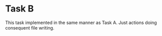# Task B

This task implemented in the same manner as Task A. Just actions doing consequent file writing.